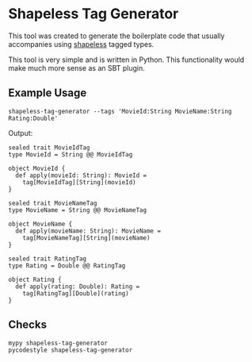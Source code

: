 # Shapeless Tag Generator
This tool was created to generate the boilerplate code that usually accompanies using [shapeless](https://github.com/milessabin/shapeless) tagged types.

This tool is very simple and is written in Python. This functionality would make much more sense as an SBT plugin.

## Example Usage
```
shapeless-tag-generator --tags 'MovieId:String MovieName:String Rating:Double'
```

Output:
```
sealed trait MovieIdTag
type MovieId = String @@ MovieIdTag

object MovieId {
  def apply(movieId: String): MovieId =
    tag[MovieIdTag][String](movieId)
}

sealed trait MovieNameTag
type MovieName = String @@ MovieNameTag

object MovieName {
  def apply(movieName: String): MovieName =
    tag[MovieNameTag][String](movieName)
}

sealed trait RatingTag
type Rating = Double @@ RatingTag

object Rating {
  def apply(rating: Double): Rating =
    tag[RatingTag][Double](rating)
}
```

## Checks
```
mypy shapeless-tag-generator
pycodestyle shapeless-tag-generator
```
